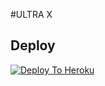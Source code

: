 #ULTRA X

## Deploy
[![Deploy To Heroku](https://www.herokucdn.com/deploy/button.svg)](https://dashboard.heroku.com/new?button-url=https%3A%2F%2Fgithub.com%2Froyalashu4m%2FHEROKU&template=https%3A%2F%2Fgithub.com%2Froyalashu4m%2FHEROKU)
